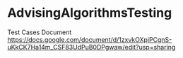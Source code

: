 # AdvisingAlgorithmsTesting

Test Cases Document
    https://docs.google.com/document/d/1zxvkOXpjPCgnS-uKkCK7Ha14m_CSF83UdPuB0DPgwaw/edit?usp=sharing

